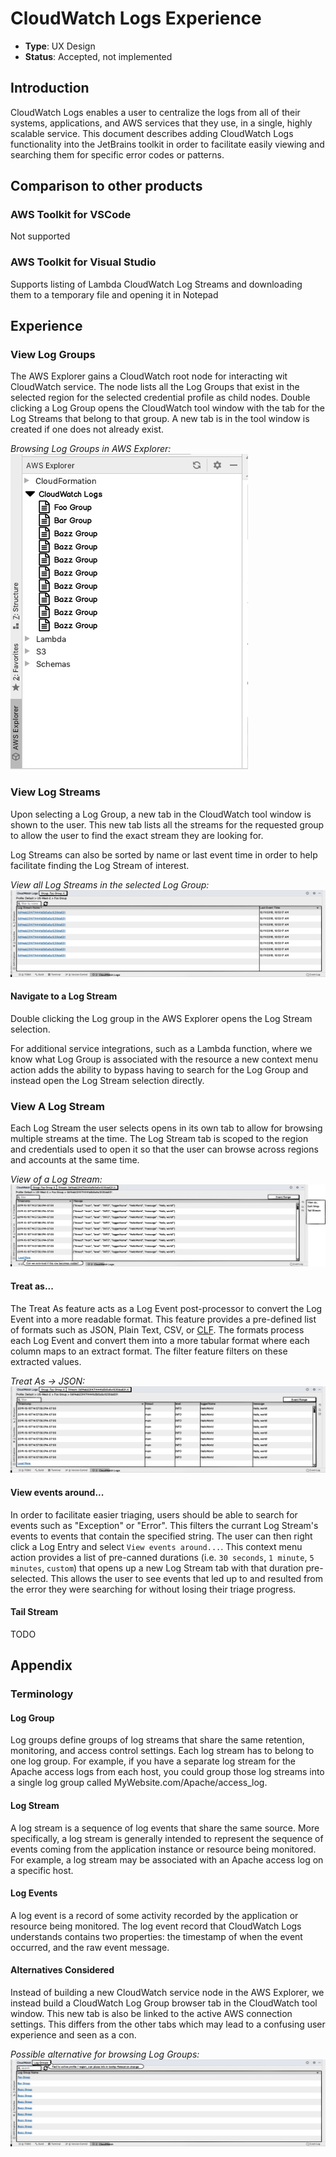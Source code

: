 # CloudWatch Logs Experience

* **Type**: UX Design
* **Status**: Accepted, not implemented

## Introduction
CloudWatch Logs enables a user to centralize the logs from all of their systems, applications, and AWS services that they use, in a single, highly scalable service. This document describes adding CloudWatch Logs functionality into the JetBrains toolkit in order to facilitate easily viewing and searching them for specific error codes or patterns.

## Comparison to other products

### AWS Toolkit for VSCode  
Not supported

### AWS Toolkit for Visual Studio  
Supports listing of Lambda CloudWatch Log Streams and downloading them to a temporary file and opening it in Notepad

## Experience

### View Log Groups
The AWS Explorer gains a CloudWatch root node for interacting wit CloudWatch service. The node lists all the Log Groups that exist in the selected region for the selected credential profile as child nodes. Double clicking a Log Group opens the CloudWatch tool window with the tab for the Log Streams that belong to that group. A new tab is in the tool window is created if one does not already exist.

*Browsing Log Groups in AWS Explorer:*<br />
![BROWSE_LOG_GROUP]

### View Log Streams
Upon selecting a Log Group, a new tab in the CloudWatch tool window is shown to the user. This new tab lists all the streams for the requested group to allow the user to find the exact stream they are looking for.

Log Streams can also be sorted by name or last event time in order to help facilitate finding the Log Stream of interest.

*View all Log Streams in the selected Log Group:*<br />
![BROWSE_LOG_STREAMS]

#### Navigate to a Log Stream
Double clicking the Log group in the AWS Explorer opens the Log Stream selection. 

For additional service integrations, such as a Lambda function, where we know what Log Group is associated with the resource a new context menu action adds the ability to bypass having to search for the Log Group and instead open the Log Stream selection directly.

### View A Log Stream
Each Log Stream the user selects opens in its own tab to allow for browsing multiple streams at the time. The Log Stream tab is scoped to the region and credentials used to open it so that the user can browse across regions and accounts at the same time.

*View of a Log Stream:*<br />
![VIEW_LOG_STREAM]

#### Treat as...
The Treat As feature acts as a Log Event post-processor to convert the Log Event into a more readable format. This feature provides a pre-defined list of formats such as JSON, Plain Text, CSV, or [CLF](https://httpd.apache.org/docs/1.3/logs.html#common). The formats process each Log Event and convert them into a more tabular format where each column maps to an extract format. The filter feature filters on these extracted values.

*Treat As -> JSON:*<br />
![VIEW_LOG_STREAM_JSON]

#### View events around...
In order to facilitate easier triaging, users should be able to search for events such as "Exception" or "Error". This filters the currant Log Stream's events to events that contain the specified string. The user can then right click a Log Entry and select `View events around...`. This context menu action provides a list of pre-canned durations (i.e. `30 seconds`, `1 minute`, `5 minutes`, `custom`) that opens up a new Log Stream tab with that duration pre-selected. This allows the user to see events that led up to and resulted from the error they were searching for without losing their triage progress.

#### Tail Stream
TODO

## Appendix

### Terminology

#### Log Group
Log groups define groups of log streams that share the same retention, monitoring, and access control settings. Each log stream has to belong to one log group. For example, if you have a separate log stream for the Apache access logs from each host, you could group those log streams into a single log group called MyWebsite.com/Apache/access_log.

#### Log Stream
A log stream is a sequence of log events that share the same source. More specifically, a log stream is generally intended to represent the sequence of events coming from the application instance or resource being monitored. For example, a log stream may be associated with an Apache access log on a specific host. 

#### Log Events
A log event is a record of some activity recorded by the application or resource being monitored. The log event record that CloudWatch Logs understands contains two properties: the timestamp of when the event occurred, and the raw event message.

#### Alternatives Considered
Instead of building a new CloudWatch service node in the AWS Explorer, we instead build a CloudWatch Log Group browser tab in the CloudWatch tool window. This new tab is also be linked to the active AWS connection settings. This differs from the other tabs which may lead to a confusing user experience and seen as a con.

*Possible alternative for browsing Log Groups:*<br />
![ALT_BROWSE_LOG_GROUP]

[BROWSE_LOG_GROUP]: images/explorerLogGroups.png
[ALT_BROWSE_LOG_GROUP]: images/toolWindowLogGroup.png
[BROWSE_LOG_STREAMS]: images/toolWindowLogStreams.png
[VIEW_LOG_STREAM]: images/viewLogStream.png
[VIEW_LOG_STREAM_JSON]: images/viewLogStreamJson.png
